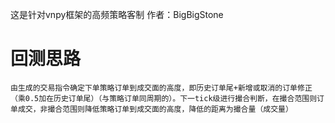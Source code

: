 这是针对vnpy框架的高频策略客制
作者：BigBigStone
# 回测思路
    由生成的交易指令确定下单策略订单到成交面的高度，即历史订单尾+新增或取消的订单修正（乘0.5加在历史订单尾）（与策略订单同周期的）。下一tick级进行撮合判断，在撮合范围则订单成交，非撮合范围则降低策略订单到成交面的高度，降低的距离为撮合量（成交量）
